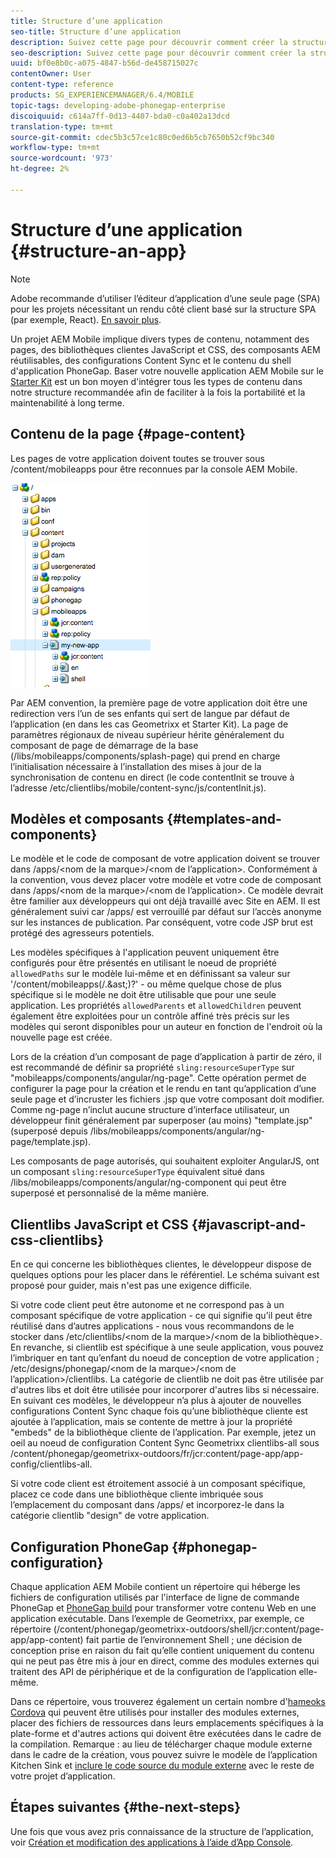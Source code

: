 ```yaml
---
title: Structure d’une application
seo-title: Structure d’une application
description: Suivez cette page pour découvrir comment créer la structure d’une application. Cette page décrit comment structurer les modèles et les composants ainsi que les informations sur JavaScript et les bibliothèques clientes CSS.
seo-description: Suivez cette page pour découvrir comment créer la structure d’une application. Cette page décrit comment structurer les modèles et les composants ainsi que les informations sur JavaScript et les bibliothèques clientes CSS.
uuid: bf0e8b0c-a075-4847-b56d-de458715027c
contentOwner: User
content-type: reference
products: SG_EXPERIENCEMANAGER/6.4/MOBILE
topic-tags: developing-adobe-phonegap-enterprise
discoiquuid: c614a7ff-0d13-4407-bda0-c0a402a13dcd
translation-type: tm+mt
source-git-commit: cdec5b3c57ce1c80c0ed6b5cb7650b52cf9bc340
workflow-type: tm+mt
source-wordcount: '973'
ht-degree: 2%

---
```



# Structure d’une application {#structure-an-app}

>[!NOTE]
>
>Adobe recommande d’utiliser l’éditeur d’application d’une seule page (SPA) pour les projets nécessitant un rendu côté client basé sur la structure SPA (par exemple, React). [En savoir plus](/help/sites-developing/spa-overview.md).

Un projet AEM Mobile implique divers types de contenu, notamment des pages, des bibliothèques clientes JavaScript et CSS, des composants AEM réutilisables, des configurations Content Sync et le contenu du shell d&#39;application PhoneGap. Baser votre nouvelle application AEM Mobile sur le [Starter Kit](https://github.com/Adobe-Marketing-Cloud-Apps/aem-phonegap-starter-kit) est un bon moyen d&#39;intégrer tous les types de contenu dans notre structure recommandée afin de faciliter à la fois la portabilité et la maintenabilité à long terme.

## Contenu de la page {#page-content}

Les pages de votre application doivent toutes se trouver sous /content/mobileapps pour être reconnues par la console AEM Mobile.

![chlimage_1-52](assets/chlimage_1-52.png)

Par AEM convention, la première page de votre application doit être une redirection vers l’un de ses enfants qui sert de langue par défaut de l’application (en dans les cas Geometrixx et Starter Kit). La page de paramètres régionaux de niveau supérieur hérite généralement du composant de page de démarrage de la base (/libs/mobileapps/components/splash-page) qui prend en charge l’initialisation nécessaire à l’installation des mises à jour de la synchronisation de contenu en direct (le code contentInit se trouve à l’adresse /etc/clientlibs/mobile/content-sync/js/contentInit.js).

## Modèles et composants {#templates-and-components}

Le modèle et le code de composant de votre application doivent se trouver dans /apps/&lt;nom de la marque>/&lt;nom de l’application>. Conformément à la convention, vous devez placer votre modèle et votre code de composant dans /apps/&lt;nom de la marque>/&lt;nom de l’application>. Ce modèle devrait être familier aux développeurs qui ont déjà travaillé avec Site en AEM. Il est généralement suivi car /apps/ est verrouillé par défaut sur l’accès anonyme sur les instances de publication. Par conséquent, votre code JSP brut est protégé des agresseurs potentiels.

Les modèles spécifiques à l&#39;application peuvent uniquement être configurés pour être présentés en utilisant le noeud de propriété `allowedPaths` sur le modèle lui-même et en définissant sa valeur sur &#39;/content/mobileapps(/.&amp;ast;)?&#39; - ou même quelque chose de plus spécifique si le modèle ne doit être utilisable que pour une seule application. Les propriétés `allowedParents` et `allowedChildren` peuvent également être exploitées pour un contrôle affiné très précis sur les modèles qui seront disponibles pour un auteur en fonction de l&#39;endroit où la nouvelle page est créée.

Lors de la création d’un composant de page d’application à partir de zéro, il est recommandé de définir sa propriété `sling:resourceSuperType` sur &quot;mobileapps/components/angular/ng-page&quot;. Cette opération permet de configurer la page pour la création et le rendu en tant qu’application d’une seule page et d’incruster les fichiers .jsp que votre composant doit modifier. Comme ng-page n’inclut aucune structure d’interface utilisateur, un développeur finit généralement par superposer (au moins) &quot;template.jsp&quot; (superposé depuis /libs/mobileapps/components/angular/ng-page/template.jsp).

Les composants de page autorisés, qui souhaitent exploiter AngularJS, ont un composant `sling:resourceSuperType` équivalent situé dans /libs/mobileapps/components/angular/ng-component qui peut être superposé et personnalisé de la même manière.

## Clientlibs JavaScript et CSS {#javascript-and-css-clientlibs}

En ce qui concerne les bibliothèques clientes, le développeur dispose de quelques options pour les placer dans le référentiel. Le schéma suivant est proposé pour guider, mais n&#39;est pas une exigence difficile.

Si votre code client peut être autonome et ne correspond pas à un composant spécifique de votre application - ce qui signifie qu’il peut être réutilisé dans d’autres applications - nous vous recommandons de le stocker dans /etc/clientlibs/&lt;nom de la marque>/&lt;nom de la bibliothèque>. En revanche, si clientlib est spécifique à une seule application, vous pouvez l’imbriquer en tant qu’enfant du noeud de conception de votre application ; /etc/designs/phonegap/&lt;nom de la marque>/&lt;nom de l’application>/clientlibs. La catégorie de clientlib ne doit pas être utilisée par d&#39;autres libs et doit être utilisée pour incorporer d&#39;autres libs si nécessaire. En suivant ces modèles, le développeur n’a plus à ajouter de nouvelles configurations Content Sync chaque fois qu’une bibliothèque cliente est ajoutée à l’application, mais se contente de mettre à jour la propriété &quot;embeds&quot; de la bibliothèque cliente de l’application. Par exemple, jetez un oeil au noeud de configuration Content Sync Geometrixx clientlibs-all sous /content/phonegap/geometrixx-outdoors/fr/jcr:content/page-app/app-config/clientlibs-all.

Si votre code client est étroitement associé à un composant spécifique, placez ce code dans une bibliothèque cliente imbriquée sous l’emplacement du composant dans /apps/ et incorporez-le dans la catégorie clientlib &quot;design&quot; de votre application.

## Configuration PhoneGap {#phonegap-configuration}

Chaque application AEM Mobile contient un répertoire qui héberge les fichiers de configuration utilisés par l&#39;interface de ligne de commande PhoneGap [](https://github.com/phonegap/phonegap-cli) et [PhoneGap build](https://build.phonegap.com/) pour transformer votre contenu Web en une application exécutable. Dans l’exemple de Geometrixx, par exemple, ce répertoire (/content/phonegap/geometrixx-outdoors/shell/jcr:content/page-app/app-content) fait partie de l’environnement Shell ; une décision de conception prise en raison du fait qu’elle contient uniquement du contenu qui ne peut pas être mis à jour en direct, comme des modules externes qui traitent des API de périphérique et de la configuration de l’application elle-même.

Dans ce répertoire, vous trouverez également un certain nombre d&#39;[hameoks Cordova](https://cordova.apache.org/docs/en/edge/guide_appdev_hooks_index.md.html#Hooks%20Guide) qui peuvent être utilisés pour installer des modules externes, placer des fichiers de ressources dans leurs emplacements spécifiques à la plate-forme et d&#39;autres actions qui doivent être exécutées dans le cadre de la compilation. Remarque : au lieu de télécharger chaque module externe dans le cadre de la création, vous pouvez suivre le modèle de l’application Kitchen Sink et [inclure le code source du module externe](https://github.com/blefebvre/aem-phonegap-kitchen-sink/tree/master/content/src/main/content/jcr_root/content/phonegap/kitchen-sink/shell/_jcr_content/pge-app/app-content/phonegap/plugins) avec le reste de votre projet d’application.

## Étapes suivantes {#the-next-steps}

Une fois que vous avez pris connaissance de la structure de l’application, voir [Création et modification des applications à l’aide d’App Console](/help/mobile/phonegap-apps-console.md).
